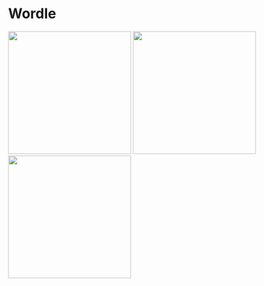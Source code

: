 # Wordle


<img src="https://user-images.githubusercontent.com/70803144/175043575-9677ebe0-3612-4825-9ee5-1eafda7cd4bc.png" width="250"> <img src="https://user-images.githubusercontent.com/70803144/175043584-01dfe7ec-dda6-4902-85e7-9312cc4411bf.png" width="250"> <img src="https://user-images.githubusercontent.com/70803144/175043598-a176f108-3cbe-40d4-86d2-1ddc78177e22.png" width="250">
